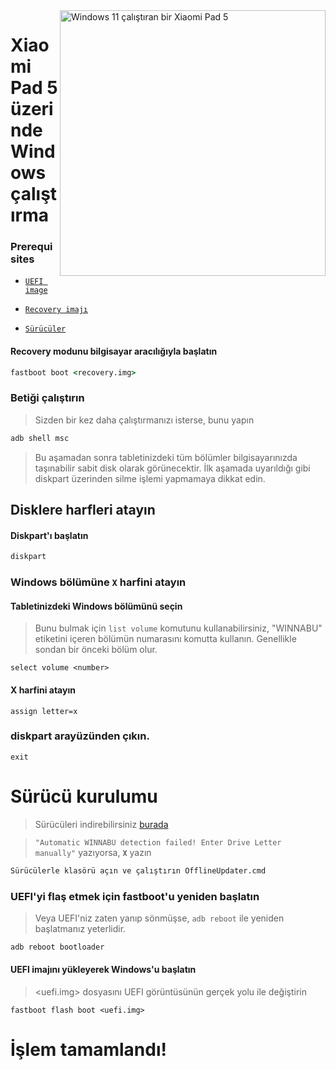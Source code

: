 <img align="right" src="https://raw.githubusercontent.com/erdilS/Port-Windows-11-Xiaomi-Pad-5/main/nabu.png" width="425" alt="Windows 11 çalıştıran bir Xiaomi Pad 5">

# Xiaomi Pad 5 üzerinde Windows çalıştırma

### Prerequisites

- [```UEFI image```](https://github.com/erdilS/Port-Windows-11-Xiaomi-Pad-5/releases/download/UEFI/uefi-v3.img)
  
- [```Recovery imajı```](https://github.com/erdilS/Port-Windows-11-Xiaomi-Pad-5/releases/download/1.0/recovery.img)
  
- [```Sürücüler```](https://github.com/map220v/MiPad5-Drivers/releases/latest)

#### Recovery modunu bilgisayar aracılığıyla başlatın

```cmd
fastboot boot <recovery.img>
```


### Betiği çalıştırın
> Sizden bir kez daha çalıştırmanızı isterse, bunu yapın
```cmd
adb shell msc
```
> Bu aşamadan sonra tabletinizdeki tüm bölümler bilgisayarınızda taşınabilir sabit disk olarak görünecektir. İlk aşamada uyarıldığı gibi diskpart üzerinden silme işlemi yapmamaya dikkat edin.

## Disklere harfleri atayın

#### Diskpart'ı başlatın

```cmd
diskpart
```


### Windows bölümüne `X` harfini atayın

#### Tabletinizdeki Windows bölümünü seçin
> Bunu bulmak için `list volume` komutunu kullanabilirsiniz, "WINNABU" etiketini içeren bölümün numarasını komutta kullanın. Genellikle sondan bir önceki bölüm olur.

```diskpart
select volume <number>
```

#### X harfini atayın
```diskpart
assign letter=x
```

### diskpart arayüzünden çıkın.
```diskpart
exit
```



# Sürücü kurulumu

> Sürücüleri indirebilirsiniz [burada](https://github.com/map220v/MiPad5-Drivers/releases/latest)

> `"Automatic WINNABU detection failed! Enter Drive Letter manually"` yazıyorsa, **`X`** yazın   

```cmd
Sürücülerle klasörü açın ve çalıştırın OfflineUpdater.cmd
```
  
### UEFI'yi flaş etmek için fastboot'u yeniden başlatın
> Veya UEFI'niz zaten yanıp sönmüşse, ```adb reboot``` ile yeniden başlatmanız yeterlidir.
```cmd
adb reboot bootloader
```

#### UEFI imajını yükleyerek Windows'u başlatın #####
> <uefi.img> dosyasını UEFI görüntüsünün gerçek yolu ile değiştirin
```
fastboot flash boot <uefi.img>
```


# İşlem tamamlandı!
